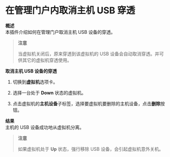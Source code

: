 # 在管理门户内取消主机 USB 穿透

**概述**<br/>
本插件介绍如何在管理门户取消主机 USB 设备的穿透。


> **注意**
>
> 当虚拟机关闭后，原来穿透到该虚拟机的 USB 设备会自动取消穿透。并可供其它的虚拟机穿透使用。

**取消主机 USB 设备的穿透**

1. 切换到**虚拟机**选项卡。

2. 选择一台处于 **Down** 状态的虚拟机。

3. 点击虚拟机的**主机设备**子标签，选择要虚拟机要删除的主机设备，点击**删除**按钮。


**结果**<br/>
主机的 USB 设备成功地从虚拟机分离。

>**注意**
>
>如果虚拟机处于 **Up** 状态，强行移除 USB 设备，会引起虚拟机意外关机。
